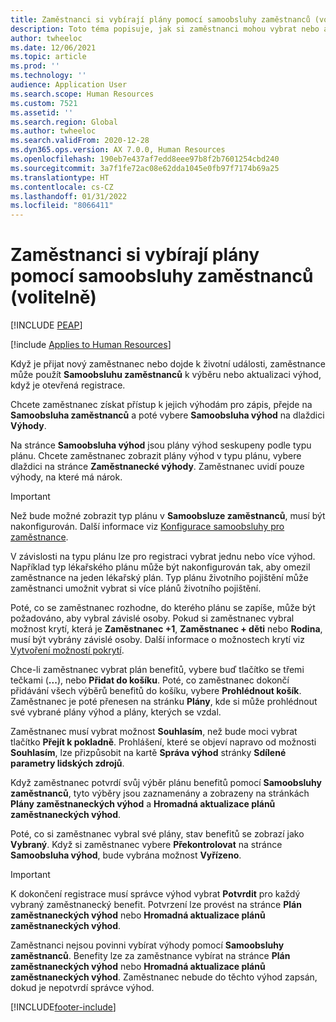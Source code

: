 ```yaml
---
title: Zaměstnanci si vybírají plány pomocí samoobsluhy zaměstnanců (volitelně)
description: Toto téma popisuje, jak si zaměstnanci mohou vybrat nebo aktualizovat své výhody.
author: twheeloc
ms.date: 12/06/2021
ms.topic: article
ms.prod: ''
ms.technology: ''
audience: Application User
ms.search.scope: Human Resources
ms.custom: 7521
ms.assetid: ''
ms.search.region: Global
ms.author: twheeloc
ms.search.validFrom: 2020-12-28
ms.dyn365.ops.version: AX 7.0.0, Human Resources
ms.openlocfilehash: 190eb7e437af7edd8eee97b8f2b7601254cbd240
ms.sourcegitcommit: 3a7f1fe72ac08e62dda1045e0fb97f7174b69a25
ms.translationtype: HT
ms.contentlocale: cs-CZ
ms.lasthandoff: 01/31/2022
ms.locfileid: "8066411"
---
```

# <a name="employees-select-plans-by-using-employee-self-service-optional"></a>Zaměstnanci si vybírají plány pomocí samoobsluhy zaměstnanců (volitelně)


[!INCLUDE [PEAP](../includes/peap-2.md)]

[!include [Applies to Human Resources](../includes/applies-to-hr.md)]

Když je přijat nový zaměstnanec nebo dojde k životní události, zaměstnance může použít **Samoobsluhu zaměstnanců** k výběru nebo aktualizaci výhod, když je otevřená registrace.

Chcete zaměstnanec získat přístup k jejich výhodám pro zápis, přejde na **Samoobsluha zaměstnanců** a poté vybere **Samoobsluha výhod** na dlaždici **Výhody**.

Na stránce **Samoobsluha výhod** jsou plány výhod seskupeny podle typu plánu. Chcete zaměstnanec zobrazit plány výhod v typu plánu, vybere dlaždici na stránce **Zaměstnanecké výhody**. Zaměstnanec uvidí pouze výhody, na které má nárok.

> [!IMPORTANT]
> Než bude možné zobrazit typ plánu v **Samoobsluze zaměstnanců**, musí být nakonfigurován. Další informace viz [Konfigurace samoobsluhy pro zaměstnance](/hr-benefits-setup-employee-self-service.md).

V závislosti na typu plánu lze pro registraci vybrat jednu nebo více výhod. Například typ lékařského plánu může být nakonfigurován tak, aby omezil zaměstnance na jeden lékařský plán. Typ plánu životního pojištění může zaměstnanci umožnit vybrat si více plánů životního pojištění.

Poté, co se zaměstnanec rozhodne, do kterého plánu se zapíše, může být požadováno, aby vybral závislé osoby. Pokud si zaměstnanec vybral možnost krytí, která je **Zaměstnanec +1**, **Zaměstnanec + děti** nebo **Rodina**, musí být vybrány závislé osoby. Další informace o možnostech krytí viz [Vytvoření možností pokrytí](/hr-benefits-setup-coverage-options.md).

Chce-li zaměstnanec vybrat plán benefitů, vybere buď tlačítko se třemi tečkami (**...**), nebo **Přidat do košíku**. Poté, co zaměstnanec dokončí přidávání všech výběrů benefitů do košíku, vybere **Prohlédnout košík**. Zaměstnanec je poté přenesen na stránku **Plány**, kde si může prohlédnout své vybrané plány výhod a plány, kterých se vzdal.

Zaměstnanec musí vybrat možnost **Souhlasím**, než bude moci vybrat tlačítko **Přejít k pokladně**. Prohlášení, které se objeví napravo od možnosti **Souhlasím**, lze přizpůsobit na kartě **Správa výhod** stránky **Sdílené parametry lidských zdrojů**.

Když zaměstnanec potvrdí svůj výběr plánu benefitů pomocí **Samoobsluhy zaměstnanců**, tyto výběry jsou zaznamenány a zobrazeny na stránkách **Plány zaměstnaneckých výhod** a **Hromadná aktualizace plánů zaměstnaneckých výhod**.

Poté, co si zaměstnanec vybral své plány, stav benefitů se zobrazí jako **Vybraný**. Když si zaměstnanec vybere **Překontrolovat** na stránce **Samoobsluha výhod**, bude vybrána možnost **Vyřízeno**.

> [!IMPORTANT]
> K dokončení registrace musí správce výhod vybrat **Potvrdit** pro každý vybraný zaměstnanecký benefit. Potvrzení lze provést na stránce **Plán zaměstnaneckých výhod** nebo **Hromadná aktualizace plánů zaměstnaneckých výhod**.
>

Zaměstnanci nejsou povinni vybírat výhody pomocí **Samoobsluhy zaměstnanců**. Benefity lze za zaměstnance vybírat na stránce **Plán zaměstnaneckých výhod** nebo **Hromadná aktualizace plánů zaměstnaneckých výhod**. Zaměstnanec nebude do těchto výhod zapsán, dokud je nepotvrdí správce výhod.

[!INCLUDE[footer-include](../includes/footer-banner.md)]
